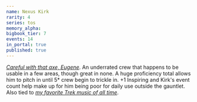 ```yaml
---
name: Nexus Kirk
rarity: 4
series: tos
memory_alpha:
bigbook_tier: 7
events: 14
in_portal: true
published: true
---
```


[_Careful with that axe, Eugene_](https://www.youtube.com/watch?v=tMpGdG27K9o). An underrated crew that happens to be usable in a few areas, though great in none. A huge proficiency total allows him to pitch in until 5* crew begin to trickle in. +1 Inspiring and Kirk's event count help make up for him being poor for daily use outside the gauntlet. Also tied to [_my favorite Trek music of all time_](https://www.youtube.com/watch?v=BXfudZK1DEQ).
